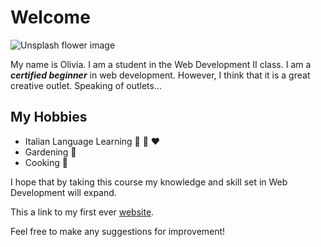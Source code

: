 # Welcome

![Unsplash flower image](https://source.unsplash.com/ATgfRqpFfFI/600x300)

My name is Olivia. I am a student in the Web Development II class. I am a **_certified beginner_** in web development. However, I think that it is a great creative outlet. Speaking of outlets...

## My Hobbies 
 * Italian Language Learning 💚 🤍 ❤️
 * Gardening 💐
 * Cooking 🥘

I hope that by taking this course my knowledge and skill set in Web Development will expand.


This a link to my first ever [website](https://about-me-ojohnson1.netlify.app/). 

Feel free to make any suggestions for improvement!

